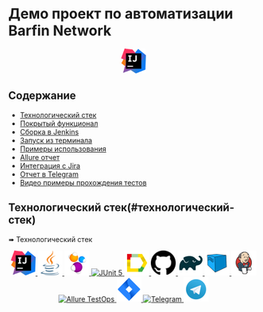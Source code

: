 # Демо проект по автоматизации Barfin Network

<p align="center">
<a href="https://barfin.network/ru">
    <img src="img/logo/Idea.svg" width="50" height="50" alt="IntelliJ IDEA"/>
  </a>
</p>

## Содержание

- [Технологический стек](#технологический-стек)
- [Покрытый функционал](#покрытый-функционал)
- [Сборка в Jenkins](#сборка-в-jenkins)
- [Запуск из терминала](#запуск-из-терминала)
- [Примеры использования](#примеры-использования)
- [Allure отчет](#allure-отчет)
- [Интеграция с Jira](#интеграция-с-jira)
- [Отчет в Telegram](#отчет-в-telegram)
- [Видео примеры прохождения тестов](#видео-примеры-прохождения-тестов)


## Технологический стек(#технологический-стек)


➠ Технологический стек

<p align="center">
  <a href="https://www.jetbrains.com/idea/">
    <img src="img/logo/Idea.svg" width="50" height="50" alt="IntelliJ IDEA"/>
  </a>
  <a href="https://www.oracle.com/java/">
    <img src="img/logo/Java.svg" width="50" height="50" alt="Java"/>
  </a>
  <a href="https://selenide.org/">
    <img src="img/logo/Selenide.svg" width="50" height="50" alt="Selenide"/>
  </a>
   <a href="https://junit.org/junit5/">
    <img src="img/logo/JUnit5.svg" width="50" height="50" alt="JUnit 5"/>
  </a>
  <a href="https://qameta.io/">
    <img src="img/logo/Allure.svg" width="50" height="50" alt="Allure"/>
  </a>
  <a href="https://github.com/">
    <img src="img/logo/GitHub.svg" width="50" height="50" alt="GitHub"/>
  </a>
  <a href="https://gradle.org/">
    <img src="img/logo/Gradle.svg" width="50" height="50" alt="Gradle"/>
  </a>
  <a href="https://aerokube.com/selenoid/">
    <img src="img/logo/Selenoid.svg" width="50" height="50" alt="Selenoid"/>
  </a>
  <a href="https://www.jenkins.io/">
    <img src="img/logo/Jenkins.svg" width="50" height="50" alt="Jenkins"/>
  </a>
  <a href="https://qameta.io/testops">
    <img src="img/logo/AllureTestOps.svg" width="50" height="50" alt="Allure TestOps"/>
  </a>
  <a href="https://www.atlassian.com/software/jira">
    <img src="img/logo/Jira.svg" width="50" height="50" alt="Jira"/>
  </a>
  <a href="https://rest-assured.io/">
    <img src="img/logo/RestAssured.svg" width="50" height="50" alt="Telegram"/>
  </a>
   <a href="https://web.telegram.org">
    <img src="img/logo/telegram.svg" width="50" height="50" alt="RestAssured"/>
  </a>
</p>


